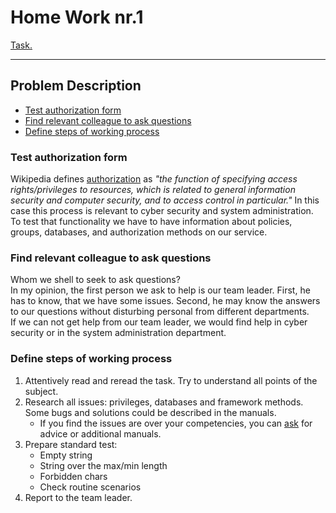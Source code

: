 
# Home Work nr.1
[Task.](https://skilldesk.starta.university/homework#!/tproduct/436911347-recjXgyPHCOSbqZks)

---
## Problem Description
* [Test authorization form](#test-authorization-form)
* [Find relevant colleague to ask questions](#test-authorization-form)
* [Define steps of working process](#define-steps-of-working-process)

### Test authorization form

Wikipedia defines [authorization](https://en.wikipedia.org/wiki/Authorization) as <i>"the function of specifying access rights/privileges to resources, which is related to general information security and computer security, and to access control in particular."</i> In this case this process is relevant to cyber security and system administration. To test that functionality we have to have information about policies, groups, databases, and authorization methods on our service.

### Find relevant colleague to ask questions

Whom we shell to seek to ask questions?<br>
In my opinion, the first person we ask to help is our team leader. First, he has to know, that we have some issues. Second, he may know the answers to our questions without disturbing personal from different departments.<br>
If we can not get help from our team leader, we would find help in cyber security or in the system administration department.

### Define steps of working process

1. Attentively read and reread the task. Try to understand all points of the subject.
2. Research all issues: privileges, databases and framework methods. Some bugs and solutions could be described in the manuals.
    - If you find the issues are over your competencies, you can [ask](#find-relevant-colleague-to-ask-questions) for advice or additional manuals.
3. Prepare standard test: 
    - Empty string
    - String over the max/min length
    - Forbidden chars
    - Check routine scenarios
4. Report to the team leader.
